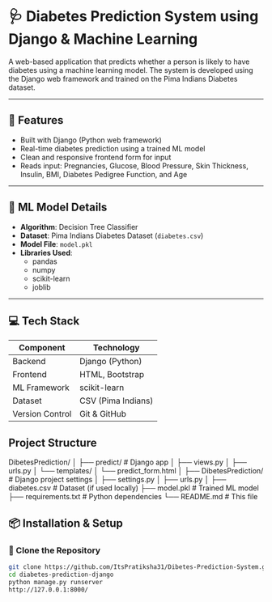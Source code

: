 
# 🩺 Diabetes Prediction System using Django & Machine Learning

A web-based application that predicts whether a person is likely to have diabetes using a machine learning model. The system is developed using the Django web framework and trained on the Pima Indians Diabetes dataset.

---

## 🚀 Features

- Built with Django (Python web framework)
- Real-time diabetes prediction using a trained ML model
- Clean and responsive frontend form for input
- Reads input: Pregnancies, Glucose, Blood Pressure, Skin Thickness, Insulin, BMI, Diabetes Pedigree Function, and Age

---

## 🧠 ML Model Details

- **Algorithm**: Decision Tree Classifier
- **Dataset**: Pima Indians Diabetes Dataset (`diabetes.csv`)
- **Model File**: `model.pkl`
- **Libraries Used**:
  - pandas
  - numpy
  - scikit-learn
  - joblib

---

## 💻 Tech Stack

| Component      | Technology       |
|----------------|------------------|
| Backend        | Django (Python)  |
| Frontend       | HTML, Bootstrap  |
| ML Framework   | scikit-learn     |
| Dataset        | CSV (Pima Indians) |
| Version Control| Git & GitHub     |


## Project Structure

DibetesPrediction/
│
├── predict/                 # Django app
│   ├── views.py
│   ├── urls.py
│   └── templates/
│       └── predict_form.html
│
├── DibetesPrediction/       # Django project settings
│   ├── settings.py
│   ├── urls.py
│
├── diabetes.csv             # Dataset (if used locally)
├── model.pkl                # Trained ML model
├── requirements.txt         # Python dependencies
└── README.md                # This file


## 📦 Installation & Setup

### 🔧 Clone the Repository

```bash
git clone https://github.com/ItsPratiksha31/Dibetes-Prediction-System.git
cd diabetes-prediction-django
python manage.py runserver
http://127.0.0.1:8000/

